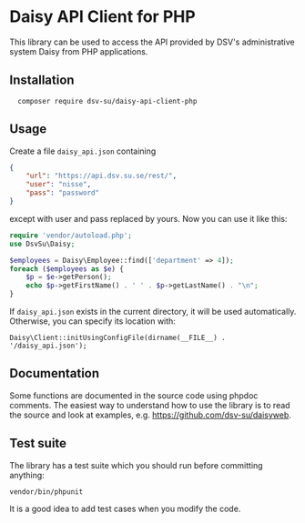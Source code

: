 Daisy API Client for PHP
========================

This library can be used to access the API provided by DSV's
administrative system Daisy from PHP applications.

Installation
------------

      composer require dsv-su/daisy-api-client-php

Usage
-----

Create a file `daisy_api.json` containing
```json
{
    "url": "https://api.dsv.su.se/rest/",
    "user": "nisse",
    "pass": "password"
}
```
except with user and pass replaced by yours. Now you can use it like this:
```php
require 'vendor/autoload.php';
use DsvSu\Daisy;

$employees = Daisy\Employee::find(['department' => 4]);
foreach ($employees as $e) {
    $p = $e->getPerson();
    echo $p->getFirstName() . ' ' . $p->getLastName() . "\n";
}
```
If `daisy_api.json` exists in the current directory, it will be used automatically. Otherwise, you can specify its location with:

    Daisy\Client::initUsingConfigFile(dirname(__FILE__) . '/daisy_api.json');

Documentation
-------------

Some functions are documented in the source code using phpdoc comments. The easiest way to understand how to use the library is to read the source and look at examples, e.g. https://github.com/dsv-su/daisyweb.

Test suite
----------

The library has a test suite which you should run before committing anything:

    vendor/bin/phpunit

It is a good idea to add test cases when you modify the code.
